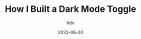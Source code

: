 ---
author: hdv
date: 2022-06-20
draft: true
permalink: false
tags:
  - dark-mode
target_url: https://hidde.blog/dark-light/
title: How I Built a Dark Mode Toggle
---